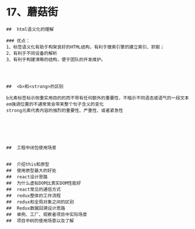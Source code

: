 # 17、蘑菇街

	##  html语义化的理解
     
    ### 优点：
    1、标签语义化有助于构架良好的HTML结构，有利于搜索引擎的建立索引、抓取；
    2、有利于不同设备的解析
    3、有利于构建清晰的结构，便于团队的开发维护。




	##  <b>和<strong>的区别

    b元素标签标示侧重实用目的的而不带有任何额外的重要性，不暗示不同语态或语气的一段文本
    em强调位置的不通常常会带来整个句子含义的变化
    strong元素代表内容的强烈的重要性、严重性、或者紧急性




 

	##  工程中闭包使用场景

    
	##  介绍this和原型
	##  使用原型最大的好处
	##  react设计思路
	##  为什么虚拟DOM比真实DOM性能好
	##  react常见的通信方式
	##  redux整体的工作流程
	##  redux和全局对象之间的区别
	##  Redux数据回溯设计思路
	##  单例、工厂、观察者项目中实际场景
	##  项目中树的使用场景以及了解
 

